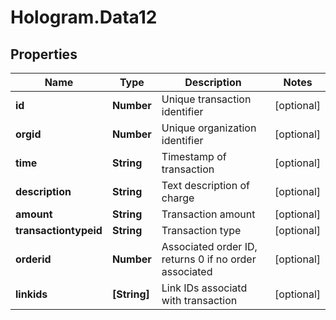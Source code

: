 # Hologram.Data12

## Properties
Name | Type | Description | Notes
------------ | ------------- | ------------- | -------------
**id** | **Number** | Unique transaction identifier | [optional] 
**orgid** | **Number** | Unique organization identifier | [optional] 
**time** | **String** | Timestamp of transaction | [optional] 
**description** | **String** | Text description of charge | [optional] 
**amount** | **String** | Transaction amount | [optional] 
**transactiontypeid** | **String** | Transaction type | [optional] 
**orderid** | **Number** | Associated order ID, returns 0 if no order associated | [optional] 
**linkids** | **[String]** | Link IDs associatd with transaction | [optional] 


